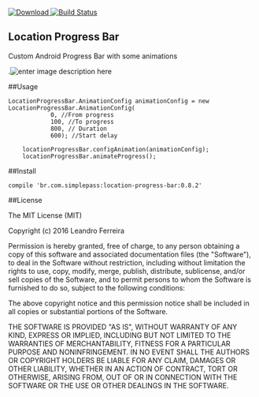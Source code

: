 
[ ![Download](https://api.bintray.com/packages/lehen01/maven/LocationProgressBar/images/download.svg) ](https://bintray.com/lehen01/maven/LocationProgressBar/_latestVersion) [![Build Status](https://travis-ci.org/leandroBorgesFerreira/LocationProgressBar.svg?branch=master)](https://travis-ci.org/leandroBorgesFerreira/LocationProgressBar)
## Location Progress Bar
Custom Android Progress Bar with some animations

.![enter image description here](https://lh3.googleusercontent.com/-kVgciOL3a-I/WAormd0DClI/AAAAAAAAKUs/FgsO51cMx2Q34TSw0c7vyZ6EyRsWNLLRgCLcB/s0/loadingprogressbar.gif "loadingprogressbar.gif")

##Usage

    LocationProgressBar.AnimationConfig animationConfig = new LocationProgressBar.AnimationConfig(
                0, //From progress
                100, //To progress
                800, // Duration
                600); //Start delay

        locationProgressBar.configAnimation(animationConfig);
        locationProgressBar.animateProgress();

##Install

    compile 'br.com.simplepass:location-progress-bar:0.8.2'

##License

The MIT License (MIT)

Copyright (c) 2016 Leandro Ferreira

Permission is hereby granted, free of charge, to any person obtaining a copy of this software and associated documentation files (the "Software"), to deal in the Software without restriction, including without limitation the rights to use, copy, modify, merge, publish, distribute, sublicense, and/or sell copies of the Software, and to permit persons to whom the Software is furnished to do so, subject to the following conditions:

The above copyright notice and this permission notice shall be included in all copies or substantial portions of the Software.

THE SOFTWARE IS PROVIDED "AS IS", WITHOUT WARRANTY OF ANY KIND, EXPRESS OR IMPLIED, INCLUDING BUT NOT LIMITED TO THE WARRANTIES OF MERCHANTABILITY, FITNESS FOR A PARTICULAR PURPOSE AND NONINFRINGEMENT. IN NO EVENT SHALL THE
AUTHORS OR COPYRIGHT HOLDERS BE LIABLE FOR ANY CLAIM, DAMAGES OR OTHER LIABILITY, WHETHER IN AN ACTION OF CONTRACT, TORT OR OTHERWISE, ARISING FROM, OUT OF OR IN CONNECTION WITH THE SOFTWARE OR THE USE OR OTHER DEALINGS IN THE SOFTWARE.